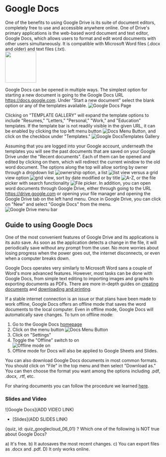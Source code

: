 # Google Docs

One of the benefits to using Google Drive is its suite of document editors, completely free to use and accessible anywhere online. One of Drive's primary applications is the web-based word document and text editor, Google Docs, which allows users to format and edit word documents with other users simultaneously. It is compatible with Microsoft Word files (.docx and older) and text files (.txt).  
<img src="./img/06_googledocs/00_icon.png" width="100">

Google Docs can be opened in multiple ways. The simplest option for starting a new document is going to the Google Docs URL https://docs.google.com. Under "Start a new document" select the blank option or any of the templates available. 
![Google Docs Page](./img/06_googledocs/01_list.png)

Clicking on "TEMPLATE GALLERY" will expand the template options to include "Resumes," "Letters," "Personal," "Work," and "Education" templates. If the template bar is not readily visible in the given URL, it can be enabled by clicking the top left menu button ![Docs Menu Button](./img/06_googledocs/02_icon.png), and click on the checkbox under "Templates."
![Google DocsTemplates Gallery](./img/06_googledocs/03_view.png)

Assuming that you are logged into your Google account, underneath the templates you will see the past documents that are saved on your Google Drive under the "Recent documents". Each of them can be opened and edited by clicking on them, which will redirect the current window to the old word document. The options along the top will allow sorting by owner through a dropdown list ![ownership option](./img/06_googledocs/04_owned.png), a list ![list view](./img/06_googledocs/05_icon.png) versus a grid view option ![grid view](./img/06_googledocs/06_icon.png), sort by date modified or by title ![A-Z](./img/06_googledocs/07_az.png), or the file picker with search functionality ![File picker](./img/06_googledocs/08_foldericon.png). In addition, you can open word documents through Google Drive, either through going to the URL https://drive.google.com or opening your file manager and opening the Google Drive tab on the left hand menu. Once in Google Drive, you can click on "New" and select "Google Docs" from the menu.
![Google Drive menu bar](./img/06_googledocs/10_drivehome.png)

## Guide to using Google Docs
One of the most convenient features of Google Drive and its applications is its auto save. As soon as the application detects a change in the file, it will periodically save without any prompt from the user. No more worries about losing progress when the power goes out, the internet disconnects, or even when a computer breaks down. 

Google Docs operates very similarly to Microsoft Word sans a couple of Word's more advanced features. However, most tasks can be done with Google Docs, from simple text editing to importing images and graphs to exporting documents as PDFs. There are more in-depth guides on [creating documents](https://www.gcflearnfree.org/googlespreadsheets/creating-google-docs/1/) and [downloading and printing](https://www.gcflearnfree.org/googlespreadsheets/converting-and-printing-docs/1/).

If a stable internet connection is an issue or that plans have been made to work offline, Google Docs offers an offline mode that saves the word documents to the local computer. Even in offline mode, Google Docs will automatically save changes. 
To turn on offline mode:  
1. Go to the Google Docs [homepage](https://docs.google.com) 
2. Click on the menu button ![Docs Menu Button](./img/06_googledocs/02_icon.png)
3. Click on "Settings"
4. Toggle the "Offline" switch to on   
![Offline mode on](./img/06_googledocs/11_offline.png)
5. Offline mode for Docs will also be applied to Google Sheets and Slides.

You can also download Google Docs documents in most common formats. You should click on "File" in the top menu and then select "Download as." You can then choose the format you want among the options including .pdf, .docx, .rtf, etc.

For sharing documents you can follow the procedure we learned [here](./05_googledrive.md).

### Slides and Video

![Google Docs](ADD VIDEO LINK)

* [Slides](ADD SLIDES LINK)

{quiz, id: quiz_googlecloud_06_01}
? Which one of the following is NOT true about Google Docs?

a) It's free.
b) It autosaves the most recent changes.
c) You can export files as .docx and .pdf.
D) It only works online.
